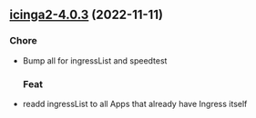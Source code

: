

## [icinga2-4.0.3](https://github.com/truecharts/charts/compare/icinga2-4.0.2...icinga2-4.0.3) (2022-11-11)

### Chore

- Bump all for ingressList and speedtest
  
  ### Feat

- readd ingressList to all Apps that already have Ingress itself
  
  